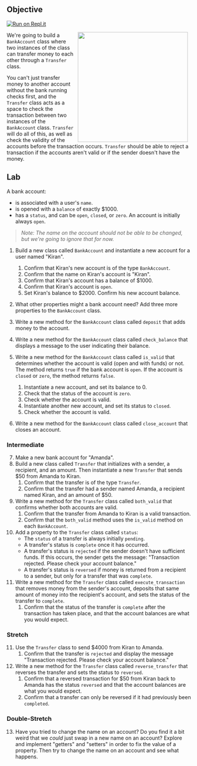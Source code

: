 ## Objective

[![Run on Repl.it](https://repl.it/badge/github/upperlinecode/oo-banking-python)](https://repl.it/github/upperlinecode/oo-banking-python)

<img src="https://after-school-assets.s3.amazonaws.com/jerry-mcguire.gif" width="300px" align="right" hspace="10"> We're going to build a `BankAccount` class where two instances of the class can transfer money to each other through a `Transfer` class.

You can't just transfer money to another account without the bank running checks first, and the `Transfer` class acts as a space to check the transaction between two instances of the `BankAccount` class. `Transfer` will do all of this, as well as check the validity of the accounts before the transaction occurs. `Transfer` should be able to reject a transaction if the accounts aren't valid or if the sender doesn't have the money.

## Lab

A bank account:
- is associated with a user's `name`.
- is opened with a `balance` of exactly $1000.
- has a `status`, and can be `open`, `closed`, or `zero`. An account is initially always `open`.

> _Note: The name on the account should not be able to be changed, but we're going to ignore that for now._

1. Build a new class called `BankAccount` and instantiate a new account for a user named "Kiran".
    1. Confirm that Kiran's new account is of the type `BankAccount`.
    2. Confirm that the name on Kiran's account is "Kiran".
    3. Confirm that Kiran's account has a balance of $1000.
    4. Confirm that Kiran's account is `open`.
    5. Set Kiran's balance to $2000. Confirm his new account balance.

2. What other properties might a bank account need? Add three more properties to the `BankAccount` class. 

3. Write a new method for the `BankAccount` class called `deposit` that adds money to the account.

4. Write a new method for the `BankAccount` class called `check_balance` that displays a message to the user indicating their balance.

5. Write a new method for the `BankAccount` class called `is_valid` that determines whether the account is valid (open and with funds) or not. The method returns `true` if the bank account is `open`. If the account is `closed` or `zero`, the method returns `false`.
    1. Instantiate a new account, and set its balance to 0.
    2. Check that the status of the account is `zero`.
    3. Check whether the account is valid.
    4. Instantiate another new account, and set its status to `closed`.
    5. Check whether the account is valid.

6. Write a new method for the `BankAccount` class called `close_account` that closes an account.

### Intermediate 

7. Make a new bank account for "Amanda".
8. Build a new class called `Transfer` that initializes with a sender, a recipient, and an amount. Then instantiate a new `Transfer` that sends $50 from Amanda to Kiran.
    1. Confirm that the transfer is of the type `Transfer`.
    2. Confirm that the transfer had a sender named Amanda, a recipient named Kiran, and an amount of $50.
9. Write a new method for the `Transfer` class called `both_valid` that confirms whether both accounts are valid.
    1. Confirm that the transfer from Amanda to Kiran is a valid transaction.
    2. Confirm that the `both_valid` method uses the `is_valid` method on each `BankAccount`.
10. Add a property to the `Transfer` class called `status`:
    - The `status` of a transfer is always initially `pending`. 
    - A transfer's status is `complete` once it has occurred.
    - A transfer's status is `rejected` if the sender doesn't have sufficient funds. If this occurs, the sender gets the message: "Transaction rejected. Please check your account balance."
    - A transfer's status is `reversed` if money is returned from a recipient to a sender, but only for a transfer that was `complete`.
11. Write a new method for the `Transfer` class called `execute_transaction` that removes money from the sender's account, deposits that same amount of money into the recipient's account, and sets the status of the transfer to `complete`.
    1. Confirm that the status of the transfer is `complete` after the transaction has taken place, and that the account balances are what you would expect.

### Stretch

11. Use the `Transfer` class to send $4000 from Kiran to Amanda.
    1. Confirm that the transfer is `rejected` and display the message "Transaction rejected. Please check your account balance."
12. Write a new method for the `Transfer` class called `reverse_transfer` that reverses the transfer and sets the status to `reversed`.
    1. Confirm that a reversed transaction for $50 from Kiran back to Amanda has the status `reversed` and that the account balances are what you would expect.
    2. Confirm that a transfer can only be reversed if it had previously been `completed`.

### Double-Stretch

13. Have you tried to change the name on an account? Do you find it a bit weird that we _could_ just swap in a new name on an account? Explore and implement "getters" and "setters" in order to fix the value of a property. Then try to change the name on an account and see what happens.
